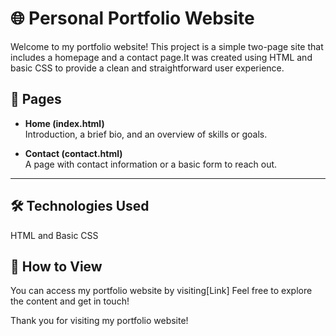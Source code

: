 # 🌐 Personal Portfolio Website

Welcome to my portfolio website! This project is a simple two-page site that includes a homepage and a contact page.It was created using HTML and basic CSS to provide a clean and straightforward user experience. 

## 📄 Pages

- **Home (index.html)**  
  Introduction, a brief bio, and an overview of skills or goals.

- **Contact (contact.html)**  
  A page with contact information or a basic form to reach out.

---

## 🛠️ Technologies Used

HTML and Basic CSS

## 👀 How to View
You can access my portfolio website by visiting[Link] Feel free to explore the content and get in touch! 

Thank you for visiting my portfolio website!
  

